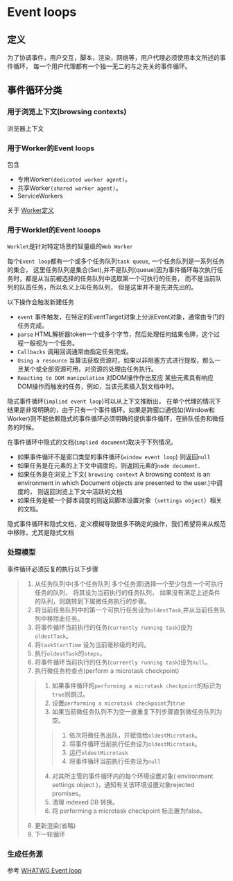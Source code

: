 # Event loops

## 定义

为了协调事件，用户交互，脚本，渲染，网络等，用户代理必须使用本文所述的事件循环， 每一个用户代理都有一个独一无二的与之先关的事件循环。

## 事件循环分类

### 用于浏览上下文(browsing contexts)

浏览器上下文

### 用于Worker的Event loops

 包含 
 * 专用Worker`(dedicated worker agent)`。
 * 共享Worker`(shared worker agent)`。
 * ServiceWorkers

 关于 [Worker定义](https://developer.mozilla.org/zh-CN/docs/Web/API/Web_Workers_API/Using_web_workers#%E4%B8%93%E7%94%A8worker)

 ### 用于Worklet的Event looops

`Worklet`是针对特定场景的轻量级的`Web Worker`



每个`Event loop`都有一个或多个任务队列`task queue`, 一个任务队列是一系列任务的集合， 这里任务队列是集合(Set),并不是队列(queue)因为事件循环每次执行任务时，都是从当前被选择的任务队列中选取第一个可执行的任务， 而不是当前队列的队首任务，所以名义上叫任务队列， 但是这里并不是先进先出的。

以下操作会触发新建任务

* `event` 事件触发，在特定的EventTarget对象上分派Event对象，通常由专门的任务完成。
* `parse` HTML解析器token一个或多个字节，然后处理任何结果令牌，这个过程一般视为一个任务。
* `Callbacks` 调用回调通常由指定任务完成。
* `Using a resource` 当算法获取资源时，如果以非阻塞方式进行提取，那么一旦某个或全部资源可用，对资源的处理由任务执行。
* `Reacting to DOM manipulation`  对DOM操作作出反应 某些元素具有响应DOM操作而触发的任务，例如，当该元素插入到文档中时。



隐式事件循环(`implied event loop`)可以从上下文推断出， 在单个代理的情况下结果是非常明确的，由于只有一个事件循环。如果是跨窗口通信如(Window和Worker)则不能依赖隐式的事件循环必须明确的提供事件循环，在排队任务和微任务的时候。

在事件循环中隐式的文档(`implied document`)取决于下列情况。

* 如果事件循环不是窗口类型的事件循环(`window event loop`) 则返回`null`
* 如果任务是在元素的上下文中调度的，则返回元素的`node document.`
* 如果任务是在浏览上下文( `browsing context` A browsing context is an environment in which Document objects are presented to the user.)中调度的， 则返回浏览上下文中活跃的文档
* 如果任务是被一个脚本调度的则返回脚本设置对象（`settings object`）相关的文档。

隐式事件循环和隐式文档，定义模糊导致很多不确定的操作，我们希望将来从规范中移除，尤其是隐式文档

### 处理模型

事件循环必须反复的执行以下步骤

> 1. 从任务队列中(多个任务队列 多个任务源)选择一个至少包含一个可执行任务的队列， 将其设为当前执行的任务队列， 如果没有满足上述条件的队列，则跳转到下属微任务执行的步骤。
> 2. 将当前任务队列中的第一个可执行任务设为`oldestTask`,并从当前任务队列中移除此任务。
> 3. 将事件循环当前执行的任务(`currently running task`)设为`oldestTask`。
> 4. 将`taskStartTime` 设为当前毫秒级的时间。
> 5. 执行`oldestTask`的`steps`。
> 6. 将事件循环当前执行的任务(`currently running task`)设为`null`。
> 7. 执行微任务检查点(perform a microtask checkpoint)
>> 1. 如果事件循环的`performing a microtask checkpoint`的标识为`true`则跳过。
>> 2. 设置`performing a microtask checkpoint`为`true`
>> 3. 如果当前微任务队列不为空一直重复下列步骤直到微任务队列为空。
>>> 1. 依次将微任务出队，并赋值给`oldestMicrotask`。
>>> 2. 将事件循环当前执行任务设为`oldestMicrotask`。
>>> 3. 运行`oldestMicrotask`
>>> 4. 将事件循环当前执行任务设为`null`
>> 4. 对其所主管的事件循环内的每个环境设置对象( environment settings object )，通知有关该环境设置对象rejected promises。
>> 5. 清理 indexed DB 转换。
>> 6. 将 performing a microtask checkpoint 标志置为false。
> 8. 更新渲染(省略)
> 9. 下一轮循环

### 生成任务源


参考 [WHATWG Event loop](https://nodecafe.me/post/whatwg-event-loop/)